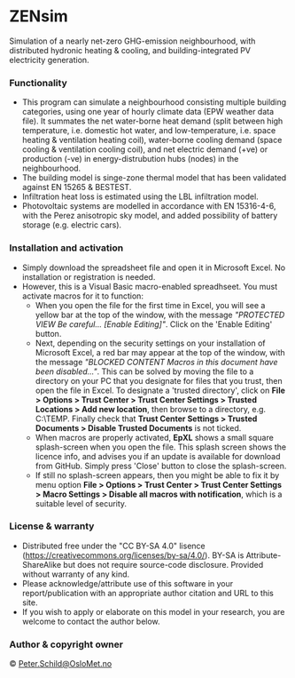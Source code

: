 # ZENsim
Simulation of a nearly net-zero GHG-emission neighbourhood, with distributed hydronic heating &amp; cooling, and building-integrated PV electricity generation.

### Functionality
- This program can simulate a neighbourhood consisting multiple building categories, using one year of hourly climate data (EPW weather data file). It summates the net water-borne heat demand (split between high temperature, i.e. domestic hot water, and low-temperature, i.e. space heating & ventilation heating coil), water-borne cooling demand (space cooling & ventilation cooling coil), and net electric demand (+ve) or production (-ve) in energy-distrubution hubs (nodes) in the neighbourhood.
- The building model is singe-zone thermal model that has been validated against EN 15265 & BESTEST.
- Infiltration heat loss is estimated using the LBL infiltration model.
- Photovoltaic systems are modelled in accordance with EN 15316-4-6, with the Perez anisotropic sky model, and  added possibility of battery storage (e.g. electric cars).

### Installation and activation
- Simply download the spreadsheet file and open it in Microsoft Excel. No installation or registration is needed.
- However, this is a Visual Basic macro-enabled spreadhseet. You must activate macros for it to function: 
  - When you open the file for the first time in Excel, you will see a yellow bar at the top of the window, with the message *"PROTECTED VIEW Be careful... [Enable Editing]"*. Click on the 'Enable Editing' button. 
  - Next, depending on the security settings on your installation of Microsoft Excel, a red bar may appear at the top of the window, with the message *"BLOCKED CONTENT Macros in this document have been disabled..."*. This can be solved by moving the file to a directory on your PC that you designate for files that you trust, then open the file in Excel. To designate a 'trusted directory', click on **File > Options > Trust Center > Trust Center Settings > Trusted Locations > Add new location**, then browse to a directory, e.g. C:\TEMP\. Finally check that **Trust Center Settings > Trusted Documents > Disable Trusted Documents**  is not ticked.
  - When macros are properly activated, **EpXL** shows a small square splash-screen when you open the file. This splash screen shows the licence info, and advises you if an update is available for download from GitHub. Simply press 'Close' button to close the splash-screen. 
  - If still no splash-screen appears, then you might be able to fix it by menu option **File > Options > Trust Center > Trust Center Settings > Macro Settings > Disable all macros with notification**, which is a suitable level of security.

### License & warranty
- Distributed free under the "CC BY-SA 4.0" lisence (https://creativecommons.org/licenses/by-sa/4.0/). BY-SA is Attribute-ShareAlike but does not require source-code disclosure. Provided without warranty of any kind.
- Please acknowledge/attribute use of this software in your report/publication with an appropriate author citation and URL to this site.
- If you wish to apply or elaborate on this model in your research, you are welcome to contact the author below.

### Author & copyright owner
© Peter.Schild@OsloMet.no
